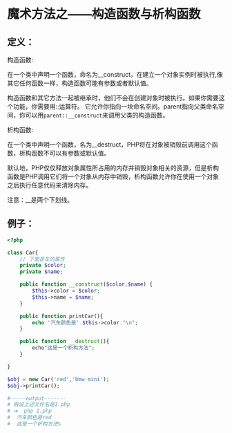 # 魔术方法之——构造函数与析构函数

## 定义：
构造函数:

在一个类中声明一个函数，命名为__construct，在建立一个对象实例时被执行,像其它任何函数一样，构造函数可能有参数或者默认值。

构造函数和其它方法一起被继承时，他们不会在创建对象时被执行。如果你需要这个功能，你需要用::运算符。 它允许你指向一块命名空间。parent指向父类命名空间，你可以用`parent::__construct`来调用父类的构造函数。

析构函数:

在一个类中声明一个函数，名为__destruct，PHP将在对象被销毁前调用这个函数，析构函数不可以有参数或默认值。

默认地，PHP仅仅释放对象属性所占用的内存并销毁对象相关的资源，但是析构函数是PHP调用它们将一个对象从内存中销毁，析构函数允许你在使用一个对象之后执行任意代码来清除内存。

注意：__是两个下划线。

## 例子：
```php
<?php

class Car{
    // 下面是车的属性
    private $color;
    private $name;

    public function __construct($color,$name) {
        $this->color = $color;
        $this->name = $name;
    }

    public function printCar(){
        echo '汽车颜色是'.$this->color."\n";
    }

    public function __destruct(){
        echo"这是一个析构方法";
    }

}

$obj = new Car('red','bmw mini');
$obj->printCar();

#-----output-------
# 假设上述文件名是1.php
# ➜  php 1.php
#  汽车颜色是red
#  这是一个析构方法%      
```

